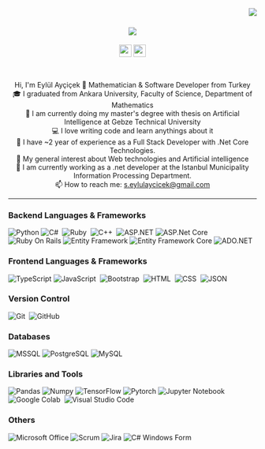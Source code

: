 <img align="right" src="https://visitor-badge.laobi.icu/badge?page_id=zumrudu-anka.zumrudu-anka">

<h1 align="center">
  <a href="https://git.io/typing-svg">
    <img src="https://readme-typing-svg.herokuapp.com/?lines=Hello,+There!+👋;+This+is+Eylül+AYÇİÇEK...;Nice+to+meet+you!&center=true&size=30">
  </a>
</h1>

<p align="center">
   <a href="https://www.linkedin.com/in/eylül-ayçiçek/"><img src="https://img.shields.io/badge/linkedin-%230077B5.svg?&style=for-the-badge&logo=linkedin&logoColor=white" height=25></a> 
    <a href="https://medium.com/@s.eylulaycicek">
        <img src="https://img.shields.io/badge/Medium-%230077B5.svg?&style=for-the-badge&logo=medium&logoColor=black" height=25>
    </a> 
</p>

<br>
<p align="center">
  Hi, I'm Eylül Ayçiçek 👋 Mathematician & Software Developer from Turkey
  <br>
  🎓 I graduated from Ankara University, Faculty of Science, Department of Mathematics
   <br>
  📑 I am currently doing my master's degree with thesis on Artificial Intelligence at Gebze Technical University
  <br>
  💻 I love writing code and learn anythings about it
  <br>
  🚀 I have ~2 year of experience as a Full Stack Developer with .Net Core Technologies.
	<br>
	👀 My general interest about Web technologies and Artificial intelligence
  <br>
  📍 I am currently working as a .net developer at the Istanbul Municipality Information Processing Department.
  <br>
  📫 How to reach me: <a href="mailto: s.eylulaycicek@gmail.com"> s.eylulaycicek@gmail.com</a>
</p>

<hr>

### Backend Languages & Frameworks

![Python](https://img.shields.io/badge/-Python-000?&logo=Python)
![C#](https://img.shields.io/badge/c%23-%2305122A?style=flat&logo=c-sharp)&nbsp;
![Ruby](https://img.shields.io/badge/-Ruby-05122A?style=flat&logo=ruby)&nbsp;
![C++](https://img.shields.io/badge/-C++-05122A?style=flat&logo=C%2B%2B&logoColor=00599C)&nbsp;
![ASP.NET](https://img.shields.io/badge/ASP.NET-%2305122A?style=flat&logo=.net)
![ASP.Net Core](https://img.shields.io/badge/ASP.Net%20Core-%2305122A?style=flat&logo=.net)
![Ruby On Rails](https://img.shields.io/badge/Ruby%20On%20Rails-%23CC0000?style=flat&logo=ruby-on-rails)
![Entity Framework](https://img.shields.io/badge/Entity%20Framework-%2305122A?style=flat&logo=.net)
![Entity Framework Core](https://img.shields.io/badge/Entity%20Framework%20Core-%2305122A?style=flat&logo=.net)
![ADO.NET](https://img.shields.io/badge/ADO.NET-%2305122A?style=flat&logo=.net)


### Frontend Languages & Frameworks

![TypeScript](https://img.shields.io/badge/-TypeScript-000?&logo=TypeScript)
![JavaScript](https://img.shields.io/badge/-JavaScript-05122A?style=flat&logo=javascript)&nbsp;
![Bootstrap](https://img.shields.io/badge/-Bootstrap-05122A?style=flat&logo=bootstrap&logoColor=563D7C)&nbsp;
![HTML](https://img.shields.io/badge/-HTML-05122A?style=flat&logo=HTML5)&nbsp;
![CSS](https://img.shields.io/badge/-CSS-05122A?style=flat&logo=CSS3&logoColor=1572B6)&nbsp;
![JSON](https://img.shields.io/badge/-JSON-05122A?style=flat&logo=json&logoColor=000000)&nbsp;


### Version Control
![Git](https://img.shields.io/badge/-Git-05122A?style=flat&logo=git)&nbsp;
![GitHub](https://img.shields.io/badge/-GitHub-05122A?style=flat&logo=github)&nbsp;

### Databases
![MSSQL](https://img.shields.io/badge/-SQL-000?&logo=MsSQL)
![PostgreSQL](https://img.shields.io/badge/-PostgreSQL-336791?style=flat-square&logo=postgresql)
![MySQL](https://img.shields.io/badge/-MySQL-05122A?style=flat&logo=mysql&logoColor=4479A1)&nbsp;

### Libraries and Tools
![Pandas](https://img.shields.io/badge/-Pandas-000?&logo=pandas)
![Numpy](https://img.shields.io/badge/-Numpy-000?&logo=numpy)
![TensorFlow](https://img.shields.io/badge/-TensorFlow-000?&logo=TensorFlow)
![Pytorch](https://img.shields.io/badge/-Pytorch-000?&logo=PyTorch)
![Jupyter Notebook](https://img.shields.io/badge/-Jupyter%20Notebook-05122A?style=flat&logo=jupyter&logoColor=F37626)&nbsp;
![Google Colab](https://img.shields.io/badge/-Google%20Colab-05122A?style=flat&logo=google-colab&logoColor=F9AB00)&nbsp;
![Visual Studio Code](https://img.shields.io/badge/-Visual%20Studio%20Code-05122A?style=flat&logo=visual-studio-code&logoColor=007ACC)&nbsp;

### Others
![Microsoft Office](https://img.shields.io/badge/-Microsoft%20Office-05122A?style=flat&logo=microsoft-office)
![Scrum](https://img.shields.io/badge/-Scrum-05122A?style=flat&logo=scrum)
![Jira](https://img.shields.io/badge/-Jira-05122A?style=flat&logo=jira)
![C# Windows Form](https://img.shields.io/badge/-C%23%20Windows%20Form-05122A?style=flat&logo=c-sharp)
